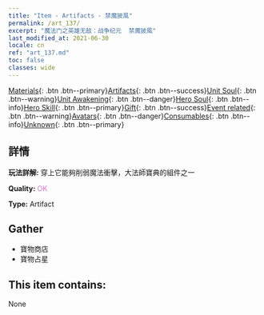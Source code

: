 ```yaml
---
title: "Item - Artifacts - 禁魔披風"
permalink: /art_137/
excerpt: "魔法门之英雄无敌：战争纪元  禁魔披風"
last_modified_at: 2021-06-30
locale: cn
ref: "art_137.md"
toc: false
classes: wide
---
```

 [Materials](/ItemsCN/){: .btn .btn--primary}[Artifacts](/ItemsCN/Artifacts/){: .btn .btn--success}[Unit Soul](/ItemsCN/UnitSoul/){: .btn .btn--warning}[Unit Awakening](/ItemsCN/UnitAwakening/){: .btn .btn--danger}[Hero Soul](/ItemsCN/HeroSoul/){: .btn .btn--info}[Hero Skill](/ItemsCN/HeroSkill/){: .btn .btn--primary}[Gift](/ItemsCN/Gift/){: .btn .btn--success}[Event related](/ItemsCN/Events/){: .btn .btn--warning}[Avatars](/ItemsCN/Avatars/){: .btn .btn--danger}[Consumables](/ItemsCN/Consumables/){: .btn .btn--info}[Unknown](/ItemsCN/Unknown/){: .btn .btn--primary}

## 詳情
 **玩法詳解:** 穿上它能夠削弱魔法衝擊，大法師寶典的組件之一

 **Quality:** <span style="color: #DA70D6">OK</span>

 **Type:** Artifact

## Gather

*    寶物商店 
*    寶物占星 

## This item contains:

  None

